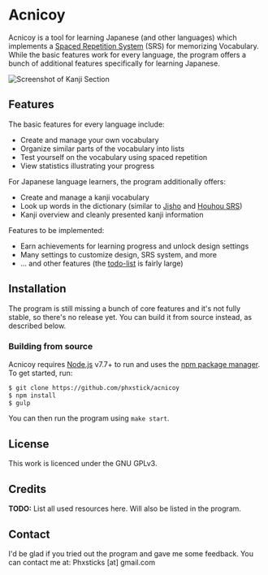 # Acnicoy

Acnicoy is a tool for learning Japanese (and other languages) which implements
a [Spaced Repetition System][SRS] (SRS) for memorizing Vocabulary.
While the basic features work for every language, the program offers a bunch of
additional features specifically for learning Japanese.

![Screenshot of Kanji Section](http://acnicoy.netai.net/img/screenshots/acnicoy-screenshot-kanji-section.png)

Features
----

The basic features for every language include:

* Create and manage your own vocabulary
* Organize similar parts of the vocabulary into lists
* Test yourself on the vocabulary using spaced repetition
* View statistics illustrating your progress

For Japanese language learners, the program additionally offers:

* Create and manage a kanji vocabulary
* Look up words in the dictionary (similar to [Jisho] and [Houhou SRS])
* Kanji overview and cleanly presented kanji information

Features to be implemented:

* Earn achievements for learning progress and unlock design settings
* Many settings to customize design, SRS system, and more
* ... and other features (the [todo-list](./todo.md) is fairly large)

Installation
----

The program is still missing a bunch of core features and it's not fully
stable, so there's no release yet. You can build it from source instead, as
described below.

### Building from source
Acnicoy requires [Node.js] v7.7+ to run and uses the [npm package manager][npm].
To get started, run:
```sh
$ git clone https://github.com/phxstick/acnicoy
$ npm install
$ gulp
```
You can then run the program using `make start`.

License
----

This work is licenced under the GNU GPLv3.

Credits
----

**TODO:** List all used resources here. Will also be listed in the program.

Contact
----

I'd be glad if you tried out the program and gave me some feedback.
You can contact me at:  Phxsticks [at] gmail.com


   [SRS]: <https://en.wikipedia.org/wiki/Spaced_repetition>
   [Jisho]: <http://jisho.org/>
   [Houhou SRS]: <http://houhou-srs.com/>
   [Node.js]: <https://nodejs.org/>
   [npm]: <https://www.npmjs.com/>


